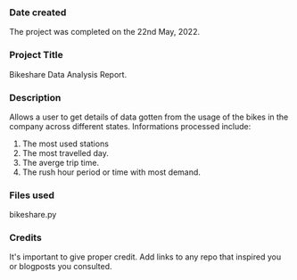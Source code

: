 ### Date created
The project was completed on the 22nd May, 2022.

### Project Title
Bikeshare Data Analysis Report.

### Description
Allows a user to get details of data gotten from the usage of the bikes in the company across different states.
Informations processed include:
  1.  The most used stations
  2.  The most travelled day.
  3.  The averge trip time.
  4.  The rush hour period or time with most demand.

### Files used
bikeshare.py

### Credits
It's important to give proper credit. Add links to any repo that inspired you or blogposts you consulted.

